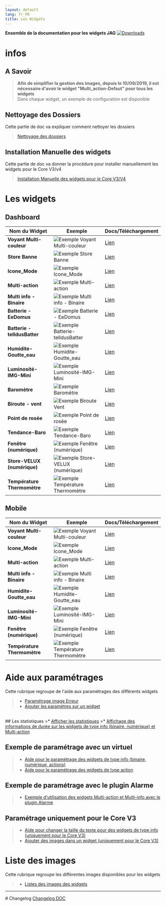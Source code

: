 ```yaml
---
layout: default
lang: fr_FR
title: Les Widgets
---
```

**Ensemble de la documentation pour les widgets JAG**
[![Downloads](https://badges.ml/brackets-markdown-preview/total.svg)](./WIDGET_d_Multi_info_Binaire.html)


# infos
## A Savoir
>**Afin de simplifier la gestion des images, depuis le 10/09/2019, il est nécessaire d'avoir le widget "Multi_action-Defaut" pour tous les widgets**<br/>
>Dans chaque widget, un exemple de configuration est disponible

## Nettoyage des Dossiers
Cette partie de doc va expliquer comment nettoyer les dossiers
><a href="HELP_clean_folder.html">Nettoyage des dossiers</a>

## Installation Manuelle des widgets
Cette partie de doc va donner la procédure pour installer manuellement les widgets pour le Core V3/v4
><a href="HELP_Install_Manu.html">Installation Manuelle des widgets pour le Core V3/V4</a>

# Les widgets

## Dashboard

Nom du Widget | Exemple | Docs/Téléchargement
--- | --- | ---
**Voyant Multi-couleur** | <img src="../img/exemple/d/voyant_multicouleur.png" alt="Exemple Voyant Multi-couleur" />|<a href="./WIDGET_d_VoyantMulticouleur.html">Lien</a> |
**Store Banne** |<img src="../img/exemple/d/store_banne.png" alt="Exemple Store Banne" /> | <a href="./WIDGET_d_Store_banne.html">Lien</a>
**Icone_Mode** |<img src="../img/exemple/d/icone_mode.png" alt="Exemple Icone_Mode" /> | <a href="./WIDGET_d_Icon_Mode.html">Lien</a>
**Multi-action** |<img src="../img/exemple/d/multi_action.png" alt="Exemple Multi-action" /> | <a href="./WIDGET_d_Multi_action_Defaut.html">Lien</a>
**Multi info - Binaire** |<img src="../img/exemple/d/multi_binaire.png" alt="Exemple Multi info - Binaire" /> | <a href="./WIDGET_d_Multi_info_Binaire.html">Lien</a>
**Batterie - EeDomus** |<img src="../img/exemple/d/bat_eedomus.png" alt="Exemple Batterie - EeDomus" /> | <a href="./WIDGET_d_Bat_EeDomus.html">Lien</a>
**Batterie - telldusBatter** |<img src="../img/exemple/d/bat_telldusbatter.png" alt="Exemple Batterie-telldusBatter" /> | <a href="./WIDGET_d_Bat_telldusBattery.html">Lien</a>
**Humidite-Goutte_eau** |<img src="../img/exemple/d/humidite_goutte_eau.png" alt="Exemple Humidite-Goutte_eau" /> | <a href="./WIDGET_d_Humidite_Goutte_eau.html">Lien</a>
**Luminosité-IMG-Mini** |<img src="../img/exemple/d/lumi.png" alt="Exemple Luminosité-IMG-Mini" /> | <a href="./WIDGET_d_Lum_IMG_mini.html">Lien</a>
**Baromètre** |<img src="../img/exemple/d/baro.png" alt="Exemple Baromètre" /> | <a href="./WIDGET_d_baro.html">Lien</a>
**Biroute - vent** |<img src="../img/exemple/d/biroute.png" alt="Exemple Biroute Vent" /> | <a href="./WIDGET_d_biroute.html">Lien</a>
**Point de rosée** |<img src="../img/exemple/d/rosee.png" alt="Exemple Point de rosée" /> | <a href="./WIDGET_d_rosee.html">Lien</a>
**Tendance-Baro** |<img src="../img/exemple/d/tendance.png" alt="Exemple Tendance-Baro" /> | <a href="./WIDGET_d_tendance.html">Lien</a>
**Fenêtre (numérique)** |<img src="../img/exemple/d/fenetre.png" alt="Exemple Fenêtre (numérique)" /> | <a href="./WIDGET_d_fenetre.html">Lien</a>
**Store-VELUX (numérique)** |<img src="../img/exemple/d/store_velux.png" alt="Exemple Store-VELUX (numérique)" /> | <a href="./WIDGET_d_Store_Velux_num.html">Lien</a>
**Température Thermomètre** |<img src="../img/exemple/d/temperature.png" alt="Exemple Température Thermomètre" /> | <a href="./WIDGET_d_Thermometre.html">Lien</a>

## Mobile

Nom du Widget | Exemple | Docs/Téléchargement
--- | --- | ---
**Voyant Multi-couleur** | <img src="../img/exemple/m/voyant_multicouleur.png" alt="Exemple Voyant Multi-couleur" />|<a href="./WIDGET_m_VoyantMulticouleur.html">Lien</a> |
**Icone_Mode** |<img src="../img/exemple/m/icone_mode.png" alt="Exemple Icone_Mode" /> | <a href="./WIDGET_m_Icon_Mode.html">Lien</a>
**Multi-action** |<img src="../img/exemple/m/multi_action.png" alt="Exemple Multi-action" /> | <a href="./WIDGET_m_Multi_action_Defaut.html">Lien</a>
**Multi info - Binaire** |<img src="../img/exemple/m/multi_binaire.png" alt="Exemple Multi info - Binaire" /> | <a href="./WIDGET_m_Multi_info_Binaire.html">Lien</a>
**Humidite-Goutte_eau** |<img src="../img/exemple/m/humidite_goutte_eau.png" alt="Exemple Humidite-Goutte_eau" /> | <a href="./WIDGET_m_Humidite_Goutte_eau.html">Lien</a>
**Luminosité-IMG-Mini** |<img src="../img/exemple/m/lumi.png" alt="Exemple Luminosité-IMG-Mini" /> | <a href="./WIDGET_m_Lum_IMG_mini.html">Lien</a>
**Fenêtre (numérique)** |<img src="../img/exemple/m/fenetre.png" alt="Exemple Fenêtre (numérique)" /> | <a href="./WIDGET_m_fenetre.html">Lien</a>
**Température Thermomètre** |<img src="../img/exemple/m/temperature.png" alt="Exemple Température Thermomètre" /> | <a href="./WIDGET_m_Thermometre.html">Lien</a>

# Aide aux paramétrages
Cette rubrique regroupe de l'aide aux paramétrages des différents widgets

>* <a href="HELP_Error.html">Paramétrage image Erreur</a>
>* <a href="HELP_para.html">Ajouter les paramètres sur un widget</a>

<br/>
## Les statistiques
>* <a href="HELP_stats.html">Afficher les statistiques</a>
>* <a href="HELP_stats_temps.html">Affichage des informations de durée sur les widgets de type info (binaire, numérique) et Multi-action</a>

## Exemple de paramétrage avec un virtuel
>* <a href="HELP_config_info.html">Aide pour le paramétrage des widgets de type info (binaire, numérique, actions)</a>
>* <a href="HELP_config_action.html">Aide pour le paramétrage des widgets de type action</a>

## Exemple de paramétrage avec le plugin Alarme
>* <a href="HELP_config_plugin_alarm.html">Exemple d'utilisation des widgets Multi-action et Multi-info avec le plugin Alarme</a>

## Paramétrage uniquement pour le Core V3
>* <a href="HELP_SIZE.html">Aide pour changer la taille du texte pour des widgets de type info (uniquement pour le Core V3)</a>
>* <a href="HELP_ADD_IMG.html">Ajouter des images dans un widget (uniquement pour le Core V3)</a>


# Liste des images
Cette rubrique regroupe les différentes images disponibles pour les widgets
>* <a href="./List_img.html">Listes des images des widgets </a>

<hr />
# Changelog
<a href="https://github.com/JEALG/JEEDOM-Widget_JAG-doc/commits/master">Changelog DOC</a>